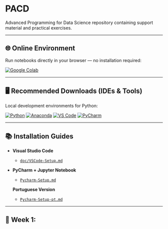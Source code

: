 # PACD
Advanced Programming for Data Science repository containing support material and practical exercises.

---

## 🌐 Online Environment

Run notebooks directly in your browser — no installation required:

[![Google Colab](https://img.shields.io/badge/Google_Colab-F9AB00?style=for-the-badge&logo=googlecolab&logoColor=white)](https://colab.research.google.com/)

---

## 🖥️ Recommended Downloads (IDEs & Tools)

Local development environments for Python:

[![Python](https://img.shields.io/badge/Python-3670A0?style=for-the-badge&logo=python&logoColor=ffdd54)](https://www.python.org/downloads/)
[![Anaconda](https://img.shields.io/badge/Anaconda-44A833?style=for-the-badge&logo=anaconda&logoColor=white)](https://www.anaconda.com/products/distribution)
[![VS Code](https://img.shields.io/badge/VS_Code-0078D4?style=for-the-badge&logo=visualstudiocode&logoColor=white)](https://code.visualstudio.com/download)
[![PyCharm](https://img.shields.io/badge/PyCharm_Professional-000000?style=for-the-badge&logo=pycharm&logoColor=white)](https://www.jetbrains.com/pycharm/download/)

---

## 📚 Installation Guides

- **Visual Studio Code**
  - [`doc/VSCode-Setup.md`](doc/VSCode-Setup.md)

- **PyCharm + Jupyter Notebook**
  - [`Pycharm-Setup.md`](doc/Pycharm-Setup.md)

  **Portuguese Version**
    - [`Pycharm-Setup-pt.md`](doc/Pycharm-Setup-pt.md)

---

## 📆 Week 1:
